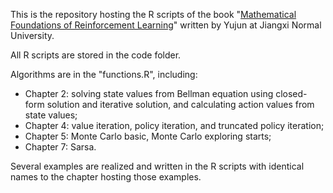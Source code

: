 This is the repository hosting the R scripts of the book "[Mathematical Foundations of Reinforcement Learning](https://github.com/MathFoundationRL/Book-Mathmatical-Foundation-of-Reinforcement-Learning)" written by Yujun at Jiangxi Normal University.

All R scripts are stored in the code folder.

Algorithms are in the "functions.R", including:
 - Chapter 2: solving state values from Bellman equation using closed-form solution and iterative solution, and calculating action values from state values;
 - Chapter 4: value iteration, policy iteration, and truncated policy iteration;
 - Chapter 5: Monte Carlo basic, Monte Carlo exploring starts;
 - Chapter 7: Sarsa.

Several examples are realized and written in the R scripts with identical names to the chapter hosting those examples.
